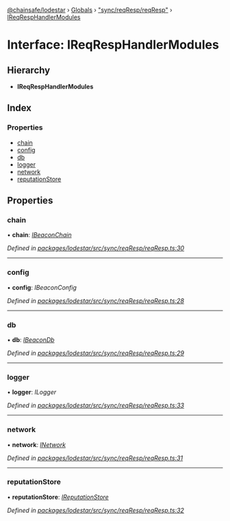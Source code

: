 [@chainsafe/lodestar](../README.md) › [Globals](../globals.md) › ["sync/reqResp/reqResp"](../modules/_sync_reqresp_reqresp_.md) › [IReqRespHandlerModules](_sync_reqresp_reqresp_.ireqresphandlermodules.md)

# Interface: IReqRespHandlerModules

## Hierarchy

* **IReqRespHandlerModules**

## Index

### Properties

* [chain](_sync_reqresp_reqresp_.ireqresphandlermodules.md#chain)
* [config](_sync_reqresp_reqresp_.ireqresphandlermodules.md#config)
* [db](_sync_reqresp_reqresp_.ireqresphandlermodules.md#db)
* [logger](_sync_reqresp_reqresp_.ireqresphandlermodules.md#logger)
* [network](_sync_reqresp_reqresp_.ireqresphandlermodules.md#network)
* [reputationStore](_sync_reqresp_reqresp_.ireqresphandlermodules.md#reputationstore)

## Properties

###  chain

• **chain**: *[IBeaconChain](_chain_interface_.ibeaconchain.md)*

*Defined in [packages/lodestar/src/sync/reqResp/reqResp.ts:30](https://github.com/ChainSafe/lodestar/blob/618cb3037/packages/lodestar/src/sync/reqResp/reqResp.ts#L30)*

___

###  config

• **config**: *IBeaconConfig*

*Defined in [packages/lodestar/src/sync/reqResp/reqResp.ts:28](https://github.com/ChainSafe/lodestar/blob/618cb3037/packages/lodestar/src/sync/reqResp/reqResp.ts#L28)*

___

###  db

• **db**: *[IBeaconDb](_db_api_beacon_interface_.ibeacondb.md)*

*Defined in [packages/lodestar/src/sync/reqResp/reqResp.ts:29](https://github.com/ChainSafe/lodestar/blob/618cb3037/packages/lodestar/src/sync/reqResp/reqResp.ts#L29)*

___

###  logger

• **logger**: *ILogger*

*Defined in [packages/lodestar/src/sync/reqResp/reqResp.ts:33](https://github.com/ChainSafe/lodestar/blob/618cb3037/packages/lodestar/src/sync/reqResp/reqResp.ts#L33)*

___

###  network

• **network**: *[INetwork](_network_interface_.inetwork.md)*

*Defined in [packages/lodestar/src/sync/reqResp/reqResp.ts:31](https://github.com/ChainSafe/lodestar/blob/618cb3037/packages/lodestar/src/sync/reqResp/reqResp.ts#L31)*

___

###  reputationStore

• **reputationStore**: *[IReputationStore](_sync_ireputation_.ireputationstore.md)*

*Defined in [packages/lodestar/src/sync/reqResp/reqResp.ts:32](https://github.com/ChainSafe/lodestar/blob/618cb3037/packages/lodestar/src/sync/reqResp/reqResp.ts#L32)*
